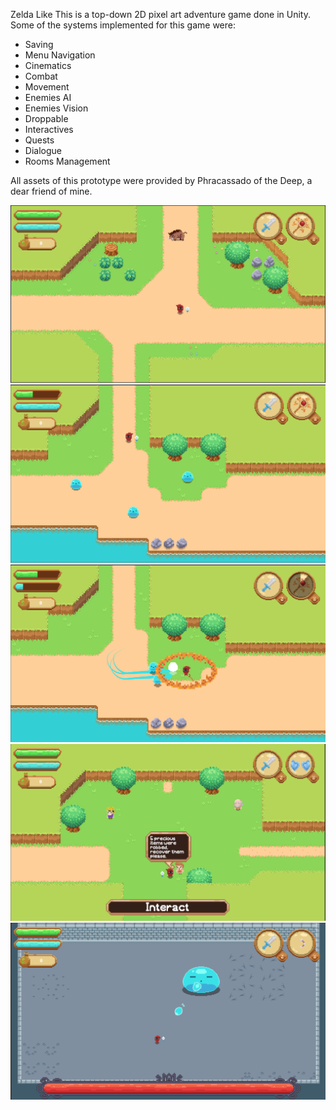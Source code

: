 Zelda Like
This is a top-down 2D pixel art adventure game done in Unity. Some of the systems implemented for this game were:
- Saving
- Menu Navigation
- Cinematics 
- Combat
- Movement
- Enemies AI
- Enemies Vision
- Droppable
- Interactives
- Quests
- Dialogue
- Rooms Management

All assets of this prototype were provided by Phracassado of the Deep, a dear friend of mine.

![img](Images/image_00.png)
![img](Images/image_01.png)
![img](Images/image_03.png)
![img](Images/image_02.png)
![img](Images/boss.png)
